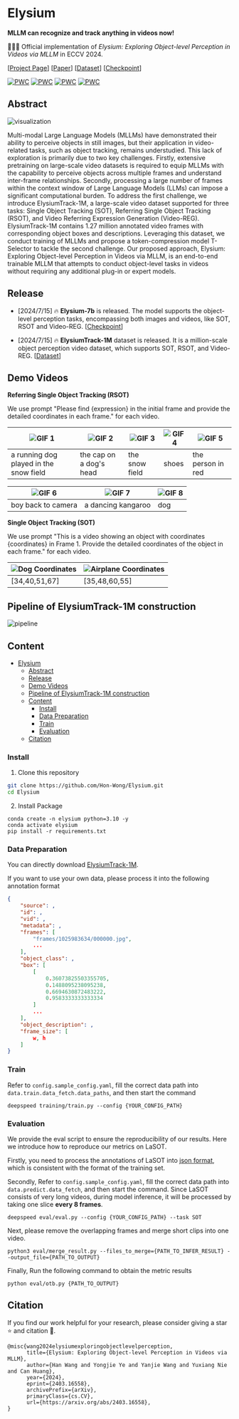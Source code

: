 # Elysium


**MLLM can recognize and track anything in videos now!**

🚀🚀🚀 Official implementation of *Elysium: Exploring Object-level Perception in Videos via MLLM* in ECCV 2024.

[[Project Page](https://hon-wong.github.io/Elysium/)] [[Paper](https://arxiv.org/abs/2403.16558)] [[Dataset](https://huggingface.co/collections/Hon-Wong/elysium-6697510437d24838266e76b6)] [[Checkpoint](https://huggingface.co/sty-yyj/elysium_7b)]

[![PWC](https://img.shields.io/endpoint.svg?url=https://paperswithcode.com/badge/elysium-exploring-object-level-perception-in/zeroshot-video-question-answer-on-msrvtt-qa)](https://paperswithcode.com/sota/zeroshot-video-question-answer-on-msrvtt-qa?p=elysium-exploring-object-level-perception-in)
[![PWC](https://img.shields.io/endpoint.svg?url=https://paperswithcode.com/badge/elysium-exploring-object-level-perception-in/zeroshot-video-question-answer-on-msvd-qa)](https://paperswithcode.com/sota/zeroshot-video-question-answer-on-msvd-qa?p=elysium-exploring-object-level-perception-in)
[![PWC](https://img.shields.io/endpoint.svg?url=https://paperswithcode.com/badge/elysium-exploring-object-level-perception-in/zeroshot-video-question-answer-on-tgif-qa)](https://paperswithcode.com/sota/zeroshot-video-question-answer-on-tgif-qa?p=elysium-exploring-object-level-perception-in)
[![PWC](https://img.shields.io/endpoint.svg?url=https://paperswithcode.com/badge/elysium-exploring-object-level-perception-in/zero-shot-single-object-tracking-on-lasot)](https://paperswithcode.com/sota/zero-shot-single-object-tracking-on-lasot?p=elysium-exploring-object-level-perception-in)

## Abstract

![visualization](./assets/visualization.png)

Multi-modal Large Language Models (MLLMs) have demonstrated their ability to perceive objects in still images, but their application in video-related tasks, such as object tracking, remains understudied. This lack of exploration is primarily due to two key challenges. Firstly, extensive pretraining on large-scale video datasets is required to equip MLLMs with the capability to perceive objects across multiple frames and understand inter-frame relationships. Secondly, processing a large number of frames within the context window of Large Language Models (LLMs) can impose a significant computational burden.
To address the first challenge, we introduce ElysiumTrack-1M, a large-scale video dataset supported for three tasks: Single Object Tracking (SOT), Referring Single Object Tracking (RSOT), and Video Referring Expression Generation (Video-REG). ElysiumTrack-1M contains 1.27 million annotated video frames with corresponding object boxes and descriptions. Leveraging this dataset, we conduct training of MLLMs and propose a token-compression model T-Selector to tackle the second challenge. Our proposed approach, Elysium: Exploring Object-level Perception in Videos via MLLM, is an end-to-end trainable MLLM that attempts to conduct object-level tasks in videos without requiring any additional plug-in or expert models. 

## Release


- [2024/7/15] 🔥 **Elysium-7b** is released. The model supports the object-level perception tasks, encompassing both images and videos, like SOT, RSOT and Video-REG. [[Checkpoint](https://huggingface.co/sty-yyj/elysium_7b)]
  
- [2024/7/15] 🔥 **ElysiumTrack-1M** dataset is released. It is a million-scale object perception video dataset, which supports SOT, RSOT, and Video-REG. [[Dataset](https://huggingface.co/datasets/sty-yyj/ElysiumTrack-1M)]


## Demo Videos

**Referring Single Object Tracking (RSOT)**

We use prompt "Please find {expression} in the initial frame and provide the detailed coordinates in each frame." for each video.

| ![GIF 1](demo/a_running_dog_played_in_the_snow_field.gif) | ![GIF 2](demo/the_cap_on_a_dogs_head.gif) | ![GIF 3](demo/the_snow_field.gif) | ![GIF 4](demo/shoes.gif) | ![GIF 5](demo/the_person_in_red.gif) |
|---|---|---|---|---|
| a running dog played in the snow field | the cap on a dog's head | the snow field | shoes | the person in red |

| ![GIF 6](demo/boy_back_to_camera.gif) | ![GIF 7](demo/a_dancing_kangaroo.gif) | ![GIF 8](demo/dog.gif) |
|---|---|---|
| boy back to camera | a dancing kangaroo | dog |

**Single Object Tracking (SOT)**

We use prompt "This is a video showing an object with coordinates {coordinates} in Frame 1. Provide the detailed coordinates of the object in each frame." for each video.

| ![Dog Coordinates](demo/coords_dog.gif) | ![Airplane Coordinates](demo/coords_airplane.gif) |
|---|---|
| [34,40,51,67] | [35,48,60,55] |

## Pipeline of ElysiumTrack-1M construction

![pipeline](./assets/pipeline.png)

## Content
- [Elysium](#elysium)
  - [Abstract](#abstract)
  - [Release](#release)
  - [Demo Videos](#demo-videos)
  - [Pipeline of ElysiumTrack-1M construction](#pipeline-of-elysiumtrack-1m-construction)
  - [Content](#content)
    - [Install](#install)
    - [Data Preparation](#data-preparation)
    - [Train](#train)
    - [Evaluation](#evaluation)
  - [Citation](#citation)

### Install

1. Clone this repository
  
  ```bash
  git clone https://github.com/Hon-Wong/Elysium.git
  cd Elysium
  ```
  
2. Install Package
  
  ```Shell
  conda create -n elysium python=3.10 -y
  conda activate elysium
  pip install -r requirements.txt
  ```
  

### Data Preparation

You can directly download [ElysiumTrack-1M](https://huggingface.co/datasets/sty-yyj/ElysiumTrack-1M).

If you want to use your own data, please process it into the following annotation format

```json
{
    "source": ,
    "id": ,
    "vid": ,
    "metadata": ,
    "frames": [
        "frames/1025983634/000000.jpg",
        ...
    ],
    "object_class": ,
    "box": [
        [
            0.36073825503355705,
            0.1488095238095238,
            0.6694630872483222,
            0.9583333333333334
        ]
        ...
    ],
    "object_description": ,
    "frame_size": [
        w, h
    ]
}
```

### Train

Refer to `config.sample_config.yaml`, fill the correct data path into `data.train.data_fetch.data_paths`, and then start the command

```
deepspeed training/train.py --config {YOUR_CONFIG_PATH}
```

### Evaluation

We provide the eval script to ensure the reproducibility of our results. Here we introduce how to reproduce our metrics on LaSOT.

Firstly, you need to process the annotations of LaSOT into [json format](#data-preparation), which is consistent with the format of the training set.

Secondly, Refer to `config.sample_config.yaml`, fill the correct data path into `data.predict.data_fetch`, and then start the command. Since LaSOT consists of very long videos, during model inference, it will be processed by taking one slice **every 8 frames**.

```
deepspeed eval/eval.py --config {YOUR_CONFIG_PATH} --task SOT
```

Next, please remove the overlapping frames and merge short clips into one video.

```
python3 eval/merge_result.py --files_to_merge={PATH_TO_INFER_RESULT} --output_file={PATH_TO_OUTPUT}
```

Finally, Run the following command to obtain the metric results

```
python eval/otb.py {PATH_TO_OUTPUT}
```

## Citation

If you find our work helpful for your research, please consider giving a star ⭐ and citation 📝.

```
@misc{wang2024elysiumexploringobjectlevelperception,
      title={Elysium: Exploring Object-level Perception in Videos via MLLM}, 
      author={Han Wang and Yongjie Ye and Yanjie Wang and Yuxiang Nie and Can Huang},
      year={2024},
      eprint={2403.16558},
      archivePrefix={arXiv},
      primaryClass={cs.CV},
      url={https://arxiv.org/abs/2403.16558}, 
}
```
